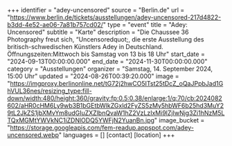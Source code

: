 +++
identifier = "adey-uncensored"
source = "Berlin.de"
url = "https://www.berlin.de/tickets/ausstellungen/adey-uncensored-217d4822-b3dd-4e52-ae06-7a81b757cd02/"
type = "event"
title = "Adey: Uncensored"
subtitle = "Karte"
description = "Die Chaussee 36 Photography freut sich, “Uncensoredquot;, die erste Ausstellung des britisch-schwedischen Künstlers Adey in Deutschland.
Öffnungszeiten:Mittwoch bis Samstag von 13 bis 18 Uhr"
start_date = "2024-09-13T00:00:00.000"
end_date = "2024-11-30T00:00:00.000"
category = "Ausstellungen"
organizer = "Samstag, 14. September 2024, 15:00 Uhr"
updated = "2024-08-26T00:39:20.000"
image = "https://imgproxy.berlinonline.net/tG72j2hwCO5ITst25tDcZ_oQaJPpbJad1GhVUL36nes/resizing_type:fill-down/width:480/height:360/gravity:fp:0.5:0.38/enlarge:1/q:70/cb:2024082602/aHR0cHM6Ly9wb3B1bGEtbWlkZGxld2FyZS5zMy5hbWF6b25hd3MuY29tL2JkZS1jbXMvYm8udGIuZXZlbnQvaW1hZ2VzLzIxMi9lZjIwNjg3Zi1hNzM5LTQxMGMtYWVkNC1iZDNlODQ5YWFjN2YuanBn.jpg"
image_bucket = "https://storage.googleapis.com/fem-readup.appspot.com/adey-uncensored.webp"
languages = []
[contact]
[location]
+++